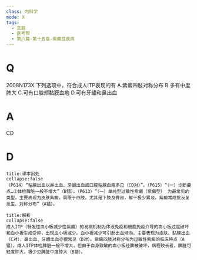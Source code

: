 ```yaml
---
class: 内科学
mode: X
tags:
  - 真题
  - 医考帮
  - 第六篇-第十五章-紫癜性疾病
---
```


# Q
2008N173X 下列选项中，符合成人ITP表现的有
A.紫癜四肢对称分布
B.多有中度脾大
C.可有口腔颊黏膜血疱
D.可有牙龈和鼻出血

# A
CD
# D
```ad-note
title:课本出处
collapse:false
（P614）“粘膜出血以鼻出血、牙龈出血或口腔粘膜血疱多见（CD对）”。（P615）“（一）诊断要点…②体检脾脏一般不增大”（B错）。（P613）“（一）单纯型过敏性紫癜（紫癜型） 为最常见的类型。主要表现为皮肤紫癜，局限于四肢，尤其是下肢及臀部，躯干极少累及。紫癜常成批反复发生、对称分布”（A错）。
```

```ad-summary
title:解析
collapse:false
成人ITP（特发性血小板减少性紫癜）的发病机制为体液免疫和细胞免疫介导的血小板过度破坏和血小板生成受抑，出现血小板减少。血小板减少可引起出血倾向，主要表现为皮肤、黏膜出血（C对），鼻出血、牙龈出血亦很常见（D对）。紫癜四肢对称分布为过敏性紫癜的临床特点（A错）。成人ITP体检脾脏一般不增大，但由于自身致敏的血小板经脾被破坏，病程较长者，脾脏可轻度肿大，极少见脾脏中度肿大（B错）。
```

